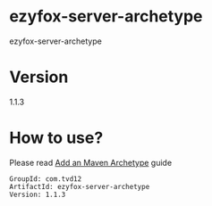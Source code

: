 # ezyfox-server-archetype

ezyfox-server-archetype

# Version

1.1.3

# How to use?

Please read [Add an Maven Archetype](https://youngmonkeys.org/add-maven-archetype/) guide

```
GroupId: com.tvd12
ArtifactId: ezyfox-server-archetype
Version: 1.1.3
```
